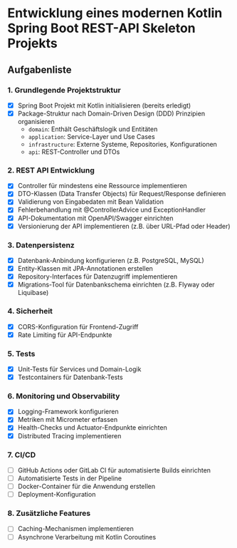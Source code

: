 # Entwicklung eines modernen Kotlin Spring Boot REST-API Skeleton Projekts

## Aufgabenliste

### 1. Grundlegende Projektstruktur

- [x] Spring Boot Projekt mit Kotlin initialisieren (bereits erledigt)
- [x] Package-Struktur nach Domain-Driven Design (DDD) Prinzipien organisieren
    - `domain`: Enthält Geschäftslogik und Entitäten
    - `application`: Service-Layer und Use Cases
    - `infrastructure`: Externe Systeme, Repositories, Konfigurationen
    - `api`: REST-Controller und DTOs

### 2. REST API Entwicklung

- [x] Controller für mindestens eine Ressource implementieren
- [x] DTO-Klassen (Data Transfer Objects) für Request/Response definieren
- [x] Validierung von Eingabedaten mit Bean Validation
- [x] Fehlerbehandlung mit @ControllerAdvice und ExceptionHandler
- [x] API-Dokumentation mit OpenAPI/Swagger einrichten
- [x] Versionierung der API implementieren (z.B. über URL-Pfad oder Header)

### 3. Datenpersistenz

- [x] Datenbank-Anbindung konfigurieren (z.B. PostgreSQL, MySQL)
- [x] Entity-Klassen mit JPA-Annotationen erstellen
- [x] Repository-Interfaces für Datenzugriff implementieren
- [x] Migrations-Tool für Datenbankschema einrichten (z.B. Flyway oder Liquibase)

### 4. Sicherheit

- [x] CORS-Konfiguration für Frontend-Zugriff
- [x] Rate Limiting für API-Endpunkte

### 5. Tests

- [x] Unit-Tests für Services und Domain-Logik
- [x] Testcontainers für Datenbank-Tests

### 6. Monitoring und Observability

- [x] Logging-Framework konfigurieren
- [x] Metriken mit Micrometer erfassen
- [x] Health-Checks und Actuator-Endpunkte einrichten
- [x] Distributed Tracing implementieren

### 7. CI/CD

- [ ] GitHub Actions oder GitLab CI für automatisierte Builds einrichten
- [ ] Automatisierte Tests in der Pipeline
- [ ] Docker-Container für die Anwendung erstellen
- [ ] Deployment-Konfiguration

### 8. Zusätzliche Features

- [ ] Caching-Mechanismen implementieren
- [ ] Asynchrone Verarbeitung mit Kotlin Coroutines
